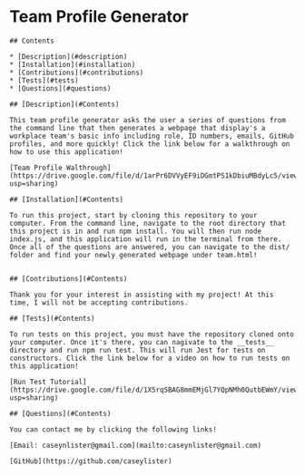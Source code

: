 # Team Profile Generator
  
    ## Contents
  
    * [Description](#description)
    * [Installation](#installation)
    * [Contributions](#contributions)
    * [Tests](#tests)
    * [Questions](#questions)
    
    ## [Description](#Contents)
  
    This team profile generator asks the user a series of questions from the command line that then generates a webpage that display's a workplace team's basic info including role, ID numbers, emails, GitHub profiles, and more quickly! Click the link below for a walkthrough on how to use this application!

    [Team Profile Walthrough](https://drive.google.com/file/d/1arPr6DVVyEF9iDGmtPS1kDbiuMBdyLc5/view?usp=sharing)
  
    ## [Installation](#Contents)
  
    To run this project, start by cloning this repository to your computer. From the command line, navigate to the root directory that this project is in and run npm install. You will then run node index.js, and this application will run in the terminal from there. Once all of the questions are answered, you can navigate to the dist/ folder and find your newly generated webpage under team.html!
     
  
    ## [Contributions](#Contents)
  
    Thank you for your interest in assisting with my project! At this time, I will not be accepting contributions.
  
    ## [Tests](#Contents)
  
    To run tests on this project, you must have the repository cloned onto your computer. Once it's there, you can nagivate to the __tests__ directory and run npm run test. This will run Jest for tests on constructors. Click the link below for a video on how to run tests on this application!

    [Run Test Tutorial](https://drive.google.com/file/d/1X5rqSBAG8mmEMjGl7YQpNMh0QutbEWmY/view?usp=sharing)
  
    ## [Questions](#Contents)
  
    You can contact me by clicking the following links!
  
    [Email: caseynlister@gmail.com](mailto:caseynlister@gmail.com)
  
    [GitHub](https://github.com/caseylister)
